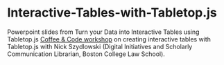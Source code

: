 # Interactive-Tables-with-Tabletop.js

Powerpoint slides from Turn your Data into Interactive Tables using Tabletop.js <a href="http://libcal.bc.edu/event/2344534">Coffee & Code workshop</a> on creating interactive tables with Tabletop.js with Nick Szydlowski (Digital Initiatives and Scholarly Communication Librarian, Boston College Law School). 


